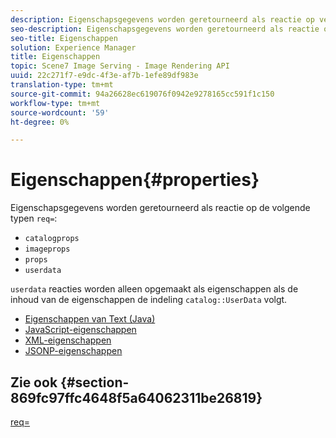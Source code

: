 ```yaml
---
description: Eigenschapsgegevens worden geretourneerd als reactie op verschillende typen req=.
seo-description: Eigenschapsgegevens worden geretourneerd als reactie op verschillende typen req=.
seo-title: Eigenschappen
solution: Experience Manager
title: Eigenschappen
topic: Scene7 Image Serving - Image Rendering API
uuid: 22c271f7-e9dc-4f3e-af7b-1efe89df983e
translation-type: tm+mt
source-git-commit: 94a26628ec619076f0942e9278165cc591f1c150
workflow-type: tm+mt
source-wordcount: '59'
ht-degree: 0%

---
```



# Eigenschappen{#properties}

Eigenschapsgegevens worden geretourneerd als reactie op de volgende typen `req=`:

* `catalogprops`
* `imageprops`
* `props`
* `userdata`

`userdata` reacties worden alleen opgemaakt als eigenschappen als de inhoud van de eigenschappen de indeling  `catalog::UserData` volgt.

* [Eigenschappen van Text (Java)](r-text-java-properties.md)
* [JavaScript-eigenschappen](r-javascript-properties.md)
* [XML-eigenschappen](r-xml-properties.md)
* [JSONP-eigenschappen](r-json-properties.md)


## Zie ook {#section-869fc97ffc4648f5a64062311be26819}

[req=](../../../../../../is-api/http-ref/image-serving-api-ref/c-http-protocol-reference/c-command-reference/r-req/r-req.md#reference-907cdb4a97034db7ad94695f25552e76)
